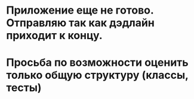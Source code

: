 # Приложение еще не готово. Отправляю так как дэдлайн приходит к концу.
# Просьба по возможности оценить только общую структуру (классы, тесты)
